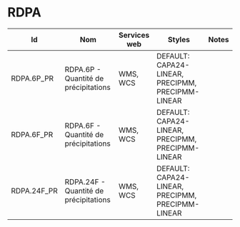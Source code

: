 # RDPA

Id          | Nom                                   | Services web | Styles                                            | Notes
------------|---------------------------------------|--------------|---------------------------------------------------|------
RDPA.6P_PR  | RDPA.6P - Quantité de précipitations  | WMS, WCS     | DEFAULT: CAPA24-LINEAR, PRECIPMM, PRECIPMM-LINEAR |      
RDPA.6F_PR  | RDPA.6F - Quantité de précipitations  | WMS, WCS     | DEFAULT: CAPA24-LINEAR, PRECIPMM, PRECIPMM-LINEAR |      
RDPA.24F_PR | RDPA.24F - Quantité de précipitations | WMS, WCS     | DEFAULT: CAPA24-LINEAR, PRECIPMM, PRECIPMM-LINEAR |      

